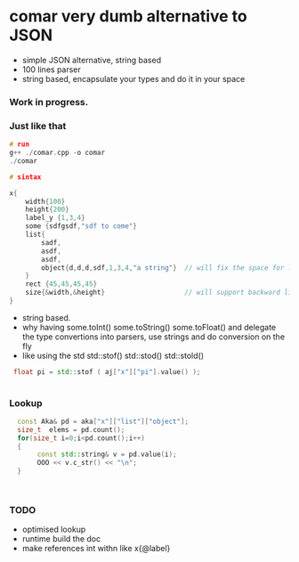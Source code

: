 # comar very dumb  alternative to JSON

   * simple JSON alternative, string based
   * 100 lines parser
   * string based, encapsulate your types and do it in your space


### Work in progress.

### Just like that

```cpp
# run
g++ ./comar.cpp -o comar
./comar

# sintax 

x{
    width{100}
    height{200}
    label_y {1,3,4}
    some {sdfgsdf,"sdf to come"}
    list{
        sadf,
        asdf,
        asdf,
        object{d,d,d,sdf,1,3,4,"a string"}  // will fix the space for long strings
    }
    rect {45,45,45,45}
    size{&width,&height}                    // will support backward links
}

```
   * string based.
   * why having some.toInt()  some.toString()  some.toFloat() and delegate the type convertions into parsers, use strings and do conversion on the fly
   * like using the std  std::stof() std::stod() std::stold() 

```cpp   
 float pi = std::stof ( aj["x"]["pi"].value() );
 
```
  
### Lookup
 
 ```cpp
   const Aka& pd = aka["x"]["list"]["object"];
   size_t  elems = pd.count();
   for(size_t i=0;i<pd.count();i++)
   {
        const std::string& v = pd.value(i);
        OOO << v.c_str() << "\n";
   }

   
 ```
   
### TODO
   * optimised lookup
   * runtime build the doc
   * make references int withn like x{@label}


